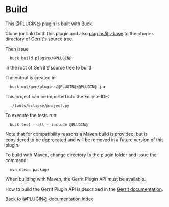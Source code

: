 Build
=====

This @PLUGIN@ plugin is built with Buck.

Clone (or link) both this plugin and also
[plugins/its-base](https://gerrit-review.googlesource.com/#/admin/projects/plugins/its-base)
to the `plugins` directory of Gerrit's source tree.

Then issue

```
  buck build plugins/@PLUGIN@
```

in the root of Gerrit's source tree to build

The output is created in

```
  buck-out/gen/plugins/@PLUGIN@/@PLUGIN@.jar
```

This project can be imported into the Eclipse IDE:

```
  ./tools/eclipse/project.py
```

To execute the tests run:

```
  buck test --all --include @PLUGIN@
```

Note that for compatibility reasons a Maven build is provided, but is
considered to be deprecated and will be removed in a future version of
this plugin.

To build with Maven, change directory to the plugin folder and issue the
command:

```
  mvn clean package
```

When building with Maven, the Gerrit Plugin API must be available.

How to build the Gerrit Plugin API is described in the [Gerrit
documentation](../../../Documentation/dev-buck.html#_extension_and_plugin_api_jar_files).

[Back to @PLUGIN@ documentation index][index]

[index]: index.html